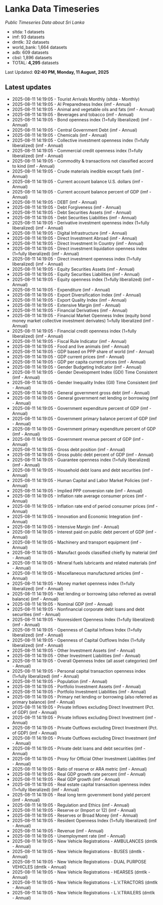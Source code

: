 # Lanka Data Timeseries
*Public Timeseries Data about Sri Lanka*

* sltda: 1 datasets
* imf: 93 datasets
* dmtlk: 32 datasets
* world_bank: 1,664 datasets
* adb: 609 datasets
* cbsl: 1,896 datasets
* TOTAL: **4,295** datasets

Last Updated: **02:40 PM, Monday, 11 August, 2025**

## Latest updates

* 2025-08-11 14:19:05 - Tourist Arrivals Monthly (sltda - Monthly)
* 2025-08-11 14:19:05 - AI Preparedness Index (imf - Annual)
* 2025-08-11 14:19:05 - Animal and vegetable oils and fats (imf - Annual)
* 2025-08-11 14:19:05 - Beverages and tobacco (imf - Annual)
* 2025-08-11 14:19:05 - Bond openness index (1=fully liberalized) (imf - Annual)
* 2025-08-11 14:19:05 - Central Government Debt (imf - Annual)
* 2025-08-11 14:19:05 - Chemicals (imf - Annual)
* 2025-08-11 14:19:05 - Collective investment openness index (1=fully liberalized) (imf - Annual)
* 2025-08-11 14:19:05 - Commercial credit openness index (1=fully liberalized) (imf - Annual)
* 2025-08-11 14:19:05 - Commodity & transactions not classified accord to kind (imf - Annual)
* 2025-08-11 14:19:05 - Crude materials inedible except fuels (imf - Annual)
* 2025-08-11 14:19:05 - Current account balance U.S. dollars (imf - Annual)
* 2025-08-11 14:19:05 - Current account balance percent of GDP (imf - Annual)
* 2025-08-11 14:19:05 - DEBT (imf - Annual)
* 2025-08-11 14:19:05 - Debt Forgiveness (imf - Annual)
* 2025-08-11 14:19:05 - Debt Securities Assets (imf - Annual)
* 2025-08-11 14:19:05 - Debt Securities Liabilities (imf - Annual)
* 2025-08-11 14:19:05 - Derivative investment openness index (1=fully liberalized) (imf - Annual)
* 2025-08-11 14:19:05 - Digital Infrastructure (imf - Annual)
* 2025-08-11 14:19:05 - Direct Investment Abroad (imf - Annual)
* 2025-08-11 14:19:05 - Direct Investment In Country (imf - Annual)
* 2025-08-11 14:19:05 - Direct investment liquidation openness index (1=fully liberalized) (imf - Annual)
* 2025-08-11 14:19:05 - Direct investment openness index (1=fully liberalized) (imf - Annual)
* 2025-08-11 14:19:05 - Equity Securities Assets (imf - Annual)
* 2025-08-11 14:19:05 - Equity Securities Liabilities (imf - Annual)
* 2025-08-11 14:19:05 - Equity openness index (1=fully liberalized) (imf - Annual)
* 2025-08-11 14:19:05 - Expenditure (imf - Annual)
* 2025-08-11 14:19:05 - Export Diversification Index (imf - Annual)
* 2025-08-11 14:19:05 - Export Quality Index (imf - Annual)
* 2025-08-11 14:19:05 - Extensive Margin (imf - Annual)
* 2025-08-11 14:19:05 - Financial Derivatives (imf - Annual)
* 2025-08-11 14:19:05 - Financial Market Openness Index (equity bond money market collective investment derivates) 1=fully liberalized (imf - Annual)
* 2025-08-11 14:19:05 - Financial credit openness index (1=fully liberalized) (imf - Annual)
* 2025-08-11 14:19:05 - Fiscal Rule Indicator (imf - Annual)
* 2025-08-11 14:19:05 - Food and live animals (imf - Annual)
* 2025-08-11 14:19:05 - GDP based on PPP share of world (imf - Annual)
* 2025-08-11 14:19:05 - GDP current prices (imf - Annual)
* 2025-08-11 14:19:05 - GDP per capita current prices (imf - Annual)
* 2025-08-11 14:19:05 - Gender Budgeting Indicator (imf - Annual)
* 2025-08-11 14:19:05 - Gender Development Index (GDI) Time Consistent (imf - Annual)
* 2025-08-11 14:19:05 - Gender Inequality Index (GII) Time Consistent (imf - Annual)
* 2025-08-11 14:19:05 - General government gross debt (imf - Annual)
* 2025-08-11 14:19:05 - General government net lending or borrowing (imf - Annual)
* 2025-08-11 14:19:05 - Government expenditure percent of GDP (imf - Annual)
* 2025-08-11 14:19:05 - Government primary balance percent of GDP (imf - Annual)
* 2025-08-11 14:19:05 - Government primary expenditure percent of GDP (imf - Annual)
* 2025-08-11 14:19:05 - Government revenue percent of GDP (imf - Annual)
* 2025-08-11 14:19:05 - Gross debt position (imf - Annual)
* 2025-08-11 14:19:05 - Gross public debt percent of GDP (imf - Annual)
* 2025-08-11 14:19:05 - Guarantee openness index (1=fully liberalized) (imf - Annual)
* 2025-08-11 14:19:05 - Household debt loans and debt securities (imf - Annual)
* 2025-08-11 14:19:05 - Human Capital and Labor Market Policies (imf - Annual)
* 2025-08-11 14:19:05 - Implied PPP conversion rate (imf - Annual)
* 2025-08-11 14:19:05 - Inflation rate average consumer prices (imf - Annual)
* 2025-08-11 14:19:05 - Inflation rate end of period consumer prices (imf - Annual)
* 2025-08-11 14:19:05 - Innovation and Economic Integration (imf - Annual)
* 2025-08-11 14:19:05 - Intensive Margin (imf - Annual)
* 2025-08-11 14:19:05 - Interest paid on public debt percent of GDP (imf - Annual)
* 2025-08-11 14:19:05 - Machinery and transport equipment (imf - Annual)
* 2025-08-11 14:19:05 - Manufact goods classified chiefly by material (imf - Annual)
* 2025-08-11 14:19:05 - Mineral fuels lubricants and related materials (imf - Annual)
* 2025-08-11 14:19:05 - Miscellaneous manufactured articles (imf - Annual)
* 2025-08-11 14:19:05 - Money market openness index (1=fully liberalized) (imf - Annual)
* 2025-08-11 14:19:05 - Net lending or borrowing (also referred as overall balance) (imf - Annual)
* 2025-08-11 14:19:05 - Nominal GDP (imf - Annual)
* 2025-08-11 14:19:05 - Nonfinancial corporate debt loans and debt securities (imf - Annual)
* 2025-08-11 14:19:05 - Nonresident Openness Index (1=fully liberalized) (imf - Annual)
* 2025-08-11 14:19:05 - Openness of Capital Inflows Index (1=fully liberalized) (imf - Annual)
* 2025-08-11 14:19:05 - Openness of Capital Outflows Index (1=fully liberalized) (imf - Annual)
* 2025-08-11 14:19:05 - Other Investment Assets (imf - Annual)
* 2025-08-11 14:19:05 - Other Investment Liabilities (imf - Annual)
* 2025-08-11 14:19:05 - Overall Openness Index (all asset categories) (imf - Annual)
* 2025-08-11 14:19:05 - Personal capital transaction openness index (1=fully liberalized) (imf - Annual)
* 2025-08-11 14:19:05 - Population (imf - Annual)
* 2025-08-11 14:19:05 - Portfolio Investment Assets (imf - Annual)
* 2025-08-11 14:19:05 - Portfolio Investment Liabilities (imf - Annual)
* 2025-08-11 14:19:05 - Primary net lending or borrowing (also referred as primary balance) (imf - Annual)
* 2025-08-11 14:19:05 - Private Inflows excluding Direct Investment (Pct. of GDP) (imf - Annual)
* 2025-08-11 14:19:05 - Private Inflows excluding Direct Investment (imf - Annual)
* 2025-08-11 14:19:05 - Private Outflows excluding Direct Investment (Pct. of GDP) (imf - Annual)
* 2025-08-11 14:19:05 - Private Outflows excluding Direct Investment (imf - Annual)
* 2025-08-11 14:19:05 - Private debt loans and debt securities (imf - Annual)
* 2025-08-11 14:19:05 - Proxy for Official Other Investment Liabilities (imf - Annual)
* 2025-08-11 14:19:05 - Ratio of reserve or ARA metric (imf - Annual)
* 2025-08-11 14:19:05 - Real GDP growth rate percent (imf - Annual)
* 2025-08-11 14:19:05 - Real GDP growth (imf - Annual)
* 2025-08-11 14:19:05 - Real estate capital transaction openness index (1=fully liberalized) (imf - Annual)
* 2025-08-11 14:19:05 - Real long term government bond yield percent (imf - Annual)
* 2025-08-11 14:19:05 - Regulation and Ethics (imf - Annual)
* 2025-08-11 14:19:05 - Reserve or (Import or 12) (imf - Annual)
* 2025-08-11 14:19:05 - Reserves or Broad Money (imf - Annual)
* 2025-08-11 14:19:05 - Resident Openness Index (1=fully liberalized) (imf - Annual)
* 2025-08-11 14:19:05 - Revenue (imf - Annual)
* 2025-08-11 14:19:05 - Unemployment rate (imf - Annual)
* 2025-08-11 14:19:05 - New Vehicle Registrations - AMBULANCES (dmtlk - Annual)
* 2025-08-11 14:19:05 - New Vehicle Registrations - BUSES (dmtlk - Annual)
* 2025-08-11 14:19:05 - New Vehicle Registrations - DUAL PURPOSE VEHICLES (dmtlk - Annual)
* 2025-08-11 14:19:05 - New Vehicle Registrations - HEARSES (dmtlk - Annual)
* 2025-08-11 14:19:05 - New Vehicle Registrations - L.V.TRACTORS (dmtlk - Annual)
* 2025-08-11 14:19:05 - New Vehicle Registrations - L.V.TRAILERS (dmtlk - Annual)
